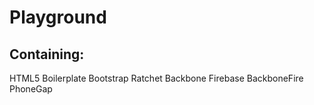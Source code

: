 # Playground

## Containing:

HTML5 Boilerplate
Bootstrap
Ratchet
Backbone
Firebase
BackboneFire
PhoneGap
